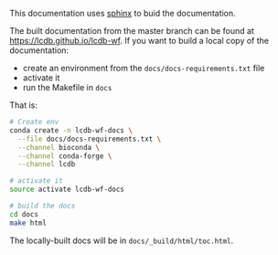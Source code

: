 This documentation uses [sphinx](http://www.sphinx-doc.org) to buid the documentation.

The built documentation from the master branch can be found at
https://lcdb.github.io/lcdb-wf. If you want to build a local copy of the
documentation:

- create an environment from the `docs/docs-requirements.txt` file
- activate it
- run the Makefile in `docs`


That is:

```bash
# Create env
conda create -n lcdb-wf-docs \
  --file docs/docs-requirements.txt \
  --channel bioconda \
  --channel conda-forge \
  --channel lcdb

# activate it
source activate lcdb-wf-docs

# build the docs
cd docs
make html
```

The locally-built docs will be in `docs/_build/html/toc.html`.
